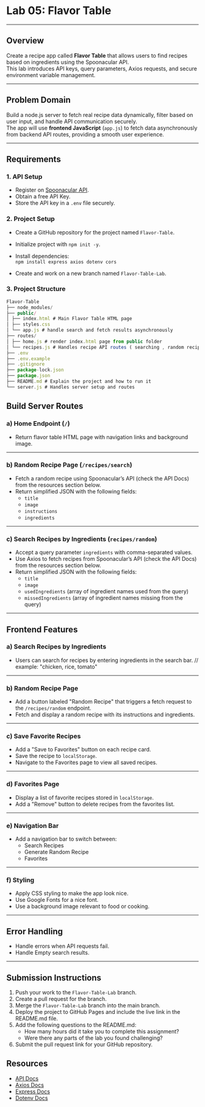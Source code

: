 # **Lab 05: Flavor Table**

---

## **Overview**

Create a recipe app called **Flavor Table** that allows users to find recipes based on ingredients using the Spoonacular API.  
This lab introduces API keys, query parameters, Axios requests, and secure environment variable management.

---

## **Problem Domain**

Build a node.js server to fetch real recipe data dynamically, filter based on user input, and handle API communication securely.  
The app will use **frontend JavaScript** (`app.js`) to fetch data asynchronously from backend API routes, providing a smooth user experience.

---

## **Requirements**

### 1. API Setup

- Register on [Spoonacular API](https://spoonacular.com/food-api).
- Obtain a free API Key.
- Store the API key in a `.env` file securely.

### 2. Project Setup

- Create a GitHub repository for the project named `Flavor-Table`.
- Initialize project with `npm init -y`.
- Install dependencies:  
  `npm install express axios dotenv cors`

- Create and work on a new branch named `Flavor-Table-Lab`.

### 3. Project Structure

```javascript
Flavor-Table
├── node_modules/
├── public/
│ ├── index.html # Main Flavor Table HTML page
│ ├── styles.css
│ └── app.js # handle search and fetch results asynchronously
├── routes/
│ ├── home.js # render index.html page from public folder
│ └── recipes.js # Handles recipe API routes ( searching , random recipes ... )
├── .env
├── .env.example
├── .gitignore
├── package-lock.json
├── package.json
├── README.md # Explain the project and how to run it
└── server.js # Handles server setup and routes
```

## **Build Server Routes**

### a) Home Endpoint (`/`)

- Return flavor table HTML page with navigation links and background image.

---

### b) Random Recipe Page (`/recipes/search`)

- Fetch a random recipe using Spoonacular’s API (check the API Docs) from the resources section below.
- Return simplified JSON with the following fields:
  - `title`
  - `image`
  - `instructions`
  - `ingredients`

---

### c) Search Recipes by Ingredients (`recipes/random`)

- Accept a query parameter `ingredients` with comma-separated values.
- Use Axios to fetch recipes from Spoonacular’s API (check the API Docs) from the resources section below.
- Return simplified JSON with the following fields:
  - `title`
  - `image`
  - `usedIngredients` (array of ingredient names used from the query)
  - `missedIngredients` (array of ingredient names missing from the query)

---

## **Frontend Features**

### a) **Search Recipes by Ingredients**

- Users can search for recipes by entering ingredients in the search bar. // example: "chicken, rice, tomato"

---

### b) **Random Recipe Page**

- Add a button labeled "Random Recipe" that triggers a fetch request to the `/recipes/random` endpoint.
- Fetch and display a random recipe with its instructions and ingredients.

---

### c) **Save Favorite Recipes**

- Add a "Save to Favorites" button on each recipe card.
- Save the recipe to `localStorage`.
- Navigate to the Favorites page to view all saved recipes.

---

### d) **Favorites Page**

- Display a list of favorite recipes stored in `localStorage`.
- Add a "Remove" button to delete recipes from the favorites list.

---

### e) Navigation Bar

- Add a navigation bar to switch between:
  - Search Recipes
  - Generate Random Recipe
  - Favorites

---

### f) **Styling**

- Apply CSS styling to make the app look nice.
- Use Google Fonts for a nice font.
- Use a background image relevant to food or cooking.

---

## **Error Handling**

- Handle errors when API requests fail.
- Handle Empty search results.

---

## **Submission Instructions**

1. Push your work to the `Flavor-Table-Lab` branch.
2. Create a pull request for the branch.
3. Merge the `Flavor-Table-Lab` branch into the main branch.
4. Deploy the project to GitHub Pages and include the live link in the README.md file.
5. Add the following questions to the README.md:
   - How many hours did it take you to complete this assignment?
   - Were there any parts of the lab you found challenging?
6. Submit the pull request link for your GitHub repository.

## **Resources**

- [API Docs](https://spoonacular.com/food-api/docs)
- [Axios Docs](https://axios-http.com/docs/intro)
- [Express Docs](https://expressjs.com/)
- [Dotenv Docs](https://github.com/motdotla/dotenv)
